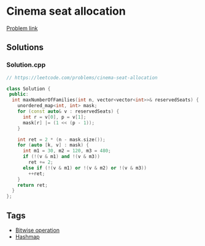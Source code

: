 # Cinema seat allocation

[Problem link](https://leetcode.com/problems/cinema-seat-allocation)

## Solutions


### Solution.cpp
```cpp
// https://leetcode.com/problems/cinema-seat-allocation

class Solution {
 public:
  int maxNumberOfFamilies(int n, vector<vector<int>>& reservedSeats) {
    unordered_map<int, int> mask;
    for (const auto& v : reservedSeats) {
      int r = v[0], p = v[1];
      mask[r] |= (1 << (p - 1));
    }

    int ret = 2 * (n - mask.size());
    for (auto [k, v] : mask) {
      int m1 = 30, m2 = 120, m3 = 480;
      if (!(v & m1) and !(v & m3))
        ret += 2;
      else if (!(v & m1) or !(v & m2) or !(v & m3))
        ++ret;
    }
    return ret;
  }
};
```
## Tags

* [Bitwise operation](/README.md#Bitwise_operation)
* [Hashmap](/README.md#Hashmap)
